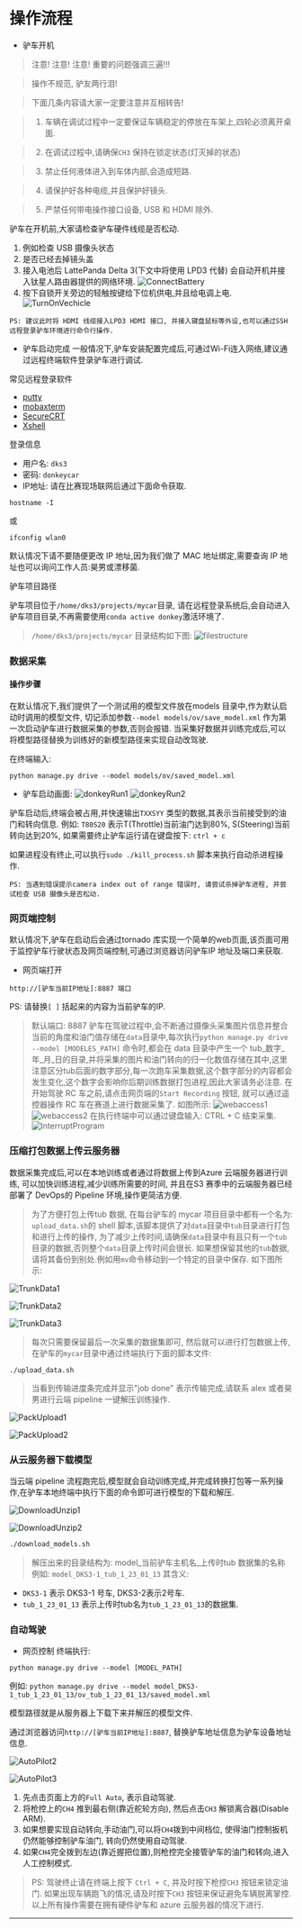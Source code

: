 # 操作流程 

* 驴车开机
 
> 注意! 注意! 注意!  重要的问题强调三遍!!!<br>

> 操作不规范, 驴友两行泪!<br>

> 下面几条内容请大家一定要注意并互相转告!<br>

> 1. 车辆在调试过程中一定要保证车辆稳定的停放在车架上,四轮必须离开桌面.<br>

> 2. 在调试过程中,请确保`CH3` 保持在锁定状态(灯灭掉的状态)<br>

> 3. 禁止任何液体进入到车体内部,会造成短路.<br>

> 4. 请保护好各种电缆,并且保护好镜头.<br>

> 5. 严禁任何带电操作接口设备, USB 和 HDMI 除外.<br>

驴车在开机前,大家请检查驴车硬件线缆是否松动.
1. 例如检查 USB 摄像头状态
2. 是否已经去掉镜头盖
3. 接入电池后 LattePanda Delta 3(下文中将使用 LPD3 代替) 会自动开机并接入钛星人路由器提供的网络环境.
![ConnectBattery](./images/dks3/ConnectBattery.png)
4. 按下自锁开关旁边的轻触按键给下位机供电,并且给电调上电.
![TurnOnVechicle](./images/dks3/TurnOnVehicle.png)
>
```
PS: 建议此时将 HDMI 线缆接入LPD3 HDMI 接口, 并接入键盘鼠标等外设,也可以通过SSH 远程登录驴车环境进行命令行操作.
```
* 驴车启动完成
一般情况下,驴车安装配置完成后,可通过Wi-Fi连入网络,建议通过远程终端软件登录驴车进行调试.

常见远程登录软件

* [putty](https://www.putty.org/)
* [mobaxterm](https://mobaxterm.mobatek.net/)
* [SecureCRT](https://www.vandyke.com/products/securecrt/)
* [Xshell](https://www.netsarang.com/en/xshell/)

登录信息

* 用户名: `dks3`
* 密码: `donkeycar`
* IP地址: 请在比赛现场联网后通过下面命令获取.

```
hostname -I
```
或

```
ifconfig wlan0
```
默认情况下请不要随便更改 IP 地址,因为我们做了 MAC 地址绑定,需要查询 IP 地址也可以询问工作人员:昊男或漂移菌.

驴车项目路径

驴车项目位于`/home/dks3/projects/mycar`目录, 请在远程登录系统后,会自动进入驴车项目目录,不再需要使用`conda active donkey`激活环境了.

> `/home/dks3/projects/mycar` 目录结构如下图:
![filestructure](./images/dks3/FileStructure.jpg)

### 数据采集

#### 操作步骤
在默认情况下,我们提供了一个测试用的模型文件放在models 目录中,作为默认启动时调用的模型文件, 切记添加参数`--model models/ov/save_model.xml` 作为第一次启动驴车进行数据采集的参数,否则会报错. 当采集好数据并训练完成后,可以将模型路径替换为训练好的新模型路径来实现自动改驾驶. 

在终端输入:

```
python manage.py drive --model models/ov/saved_model.xml
```
* 驴车启动画面:
![donkeyRun1](./images/dks3/DonkeyRun1.jpg)
![donkeyRun2](./images/dks3/DonkeyRun2.jpg)

驴车启动后,终端会被占用,并快速输出`TXXSYY` 类型的数据,其表示当前接受到的油门和转向信息.
例如: `T80S20` 表示T(Throttle)当前油门达到80%, S(Steering)当前转向达到20%, 如果需要终止驴车运行请在键盘按下: `ctrl + c`

如果进程没有终止,可以执行`sudo ./kill_process.sh` 脚本来执行自动杀进程操作.

`PS: 当遇到错误提示camera index out of range 错误时, 请尝试杀掉驴车进程, 并尝试检查 USB 摄像头是否松动.`

### 网页端控制

默认情况下,驴车在启动后会通过tornado 库实现一个简单的web页面,该页面可用于监控驴车行驶状态及网页端控制,可通过浏览器访问驴车IP 地址及端口来获取.

* 网页端打开

```
http://[驴车当前IP地址]:8887 端口
```
PS: 请替换`[ ]` 括起来的内容为当前驴车的IP.


> 默认端口: 8887 
> 驴车在驾驶过程中,会不断通过摄像头采集图片信息并整合当前的角度和油门值存储在`data`目录中,每次执行`python manage.py drive --model [MODELES_PATH]` 命令时,都会在 data 目录中产生一个 tub_数字_年_月_日的目录,并将采集的图片和油门转向的归一化数值存储在其中,这里注意区分tub后面的数字部分,每一次跑车采集数据,这个数字部分的内容都会发生变化,这个数字会影响你后期训练数据打包进程,因此大家请务必注意. 
> 在开始驾驶 RC 车之前,请点击网页端的`Start Recording` 按钮, 就可以通过遥控器操作 RC 车在赛道上进行数据采集了.
如图所示: 
![webaccess1](./images/dks3/WebAccess1.jpg)
![webaccess2](./images/dks3/WebAccess2.jpg)
> 在执行终端中可以通过键盘输入: CTRL + C 结束采集. 
![InterruptProgram](./images/dks3/InteruptProgram.jpg)

### 压缩打包数据上传云服务器 

数据采集完成后,可以在本地训练或者通过将数据上传到Azure 云端服务器进行训练, 可以加快训练进程,减少训练所需要的时间, 并且在S3 赛季中的云端服务器已经部署了 DevOps的 Pipeline 环境,操作更简洁方便.

> 为了方便打包上传tub 数据, 在每台驴车的 mycar 项目目录中都有一个名为:
`upload_data.sh`的 shell 脚本,该脚本提供了对`data`目录中`tub`目录进行打包和进行上传的操作, 为了减少上传时间,请确保`data`目录中有且只有一个`tub`目录的数据,否则整个`data`目录上传时间会很长. 如果想保留其他的`tub`数据,请将其备份到别处.例如用`mv`命令移动到一个特定的目录中保存. 
> 如下图所示:

![TrunkData1](./images/dks3/TrunkData1.jpg)

![TrunkData2](./images/dks3/TrunkData2.jpg)

![TrunkData3](./images/dks3/TrunkData3.jpg)

> 每次只需要保留最后一次采集的数据集即可, 然后就可以进行打包数据上传, 在驴车的`mycar`目录中通过终端执行下面的脚本文件:  

```
./upload_data.sh
```

> 当看到传输进度条完成并显示"job done" 表示传输完成,请联系 alex 或者昊男进行云端 pipeline 一键解压训练操作.

![PackUpload1](./images/dks3/PackUpload1.jpg)

![PackUpload2](./images/dks3/PackUpload2.jpg)

### 从云服务器下载模型
当云端 pipeline 流程跑完后,模型就会自动训练完成,并完成转换打包等一系列操作,在驴车本地终端中执行下面的命令即可进行模型的下载和解压.

![DownloadUnzip1](./images/dks3/DownloadUnzip1.jpg)

![DownloadUnzip2](./images/dks3/DownloadUnzip2.jpg)

```bash
./download_models.sh
```
> 解压出来的目录结构为: model_当前驴车主机名_上传时tub 数据集的名称 
> 例如: `model_DKS3-1_tub_1_23_01_13` 其含义:
* `DKS3-1` 表示 DKS3-1 号车, DKS3-2表示2号车.
* `tub_1_23_01_13` 表示上传时tub名为`tub_1_23_01_13`的数据集. 
### 自动驾驶

* 网页控制
终端执行:

```
python manage.py drive --model [MODEL_PATH]
```
例如: `python manage.py drive --model model_DKS3-1_tub_1_23_01_13/ov_tub_1_23_01_13/saved_model.xml`

模型路径就是从服务器上下载下来并解压的模型文件.

通过浏览器访问`http://[驴车当前IP地址]:8887`, 替换驴车地址信息为驴车设备地址信息.

![AutoPilot2](./images/dks3/AutoPilot2.jpg)

![AutoPilot3](./images/dks3/AutoPilot3.jpg)

1. 先点击页面上方的`Full Auto`, 表示自动驾驶.
2. 将枪控上的`CH4`  推到最右侧(靠近舵轮方向), 然后点击`CH3` 解锁离合器(Disable ARM).
3. 如果想要实现自动转向,手动油门,可以将`CH4`拨到中间档位, 使得油门控制扳机仍然能够控制驴车油门, 转向仍然使用自动驾驶.
4. 如果`CH4`完全拨到左边(靠近握把位置),则枪控完全接管驴车的油门和转向,进入人工控制模式.

> PS: 驾驶终止请在终端上按下 `Ctrl + C`, 并及时按下枪控`CH3` 按钮来锁定油门.
> 如果出现车辆跑飞的情况,请及时按下`CH3` 按钮来保证避免车辆脱离掌控.
> 以上所有操作需要在拥有硬件驴车和 azure 云服务器的情况下进行.

---
